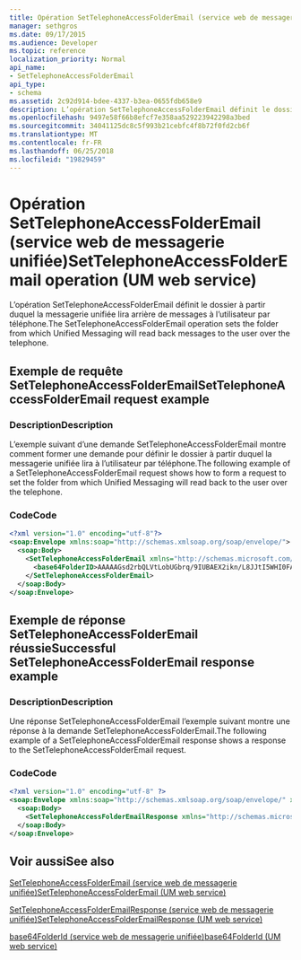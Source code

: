```yaml
---
title: Opération SetTelephoneAccessFolderEmail (service web de messagerie unifiée)
manager: sethgros
ms.date: 09/17/2015
ms.audience: Developer
ms.topic: reference
localization_priority: Normal
api_name:
- SetTelephoneAccessFolderEmail
api_type:
- schema
ms.assetid: 2c92d914-bdee-4337-b3ea-0655fdb658e9
description: L’opération SetTelephoneAccessFolderEmail définit le dossier à partir duquel la messagerie unifiée lira arrière de messages à l’utilisateur par téléphone.
ms.openlocfilehash: 9497e58f66b8efcf7e358aa529223942298a3bed
ms.sourcegitcommit: 34041125dc8c5f993b21cebfc4f8b72f0fd2cb6f
ms.translationtype: MT
ms.contentlocale: fr-FR
ms.lasthandoff: 06/25/2018
ms.locfileid: "19829459"
---
```

# <a name="settelephoneaccessfolderemail-operation-um-web-service"></a><span data-ttu-id="a61eb-103">Opération SetTelephoneAccessFolderEmail (service web de messagerie unifiée)</span><span class="sxs-lookup"><span data-stu-id="a61eb-103">SetTelephoneAccessFolderEmail operation (UM web service)</span></span>

<span data-ttu-id="a61eb-104">L’opération SetTelephoneAccessFolderEmail définit le dossier à partir duquel la messagerie unifiée lira arrière de messages à l’utilisateur par téléphone.</span><span class="sxs-lookup"><span data-stu-id="a61eb-104">The SetTelephoneAccessFolderEmail operation sets the folder from which Unified Messaging will read back messages to the user over the telephone.</span></span>
  
## <a name="settelephoneaccessfolderemail-request-example"></a><span data-ttu-id="a61eb-105">Exemple de requête SetTelephoneAccessFolderEmail</span><span class="sxs-lookup"><span data-stu-id="a61eb-105">SetTelephoneAccessFolderEmail request example</span></span>

### <a name="description"></a><span data-ttu-id="a61eb-106">Description</span><span class="sxs-lookup"><span data-stu-id="a61eb-106">Description</span></span>

<span data-ttu-id="a61eb-107">L’exemple suivant d’une demande SetTelephoneAccessFolderEmail montre comment former une demande pour définir le dossier à partir duquel la messagerie unifiée lira à l’utilisateur par téléphone.</span><span class="sxs-lookup"><span data-stu-id="a61eb-107">The following example of a SetTelephoneAccessFolderEmail request shows how to form a request to set the folder from which Unified Messaging will read back to the user over the telephone.</span></span>
  
### <a name="code"></a><span data-ttu-id="a61eb-108">Code</span><span class="sxs-lookup"><span data-stu-id="a61eb-108">Code</span></span>

```XML
<?xml version="1.0" encoding="utf-8"?>
<soap:Envelope xmlns:soap="http://schemas.xmlsoap.org/soap/envelope/">
  <soap:Body>
    <SetTelephoneAccessFolderEmail xmlns="http://schemas.microsoft.com/exchange/services/2006/messages">
      <base64FolderID>AAAAAGsd2rbQLVtLobUGbrq/9IUBAEX2ikn/L8JJtI5WHI0FAW8AAAFXHhsAAA==</base64FolderID>
    </SetTelephoneAccessFolderEmail>
  </soap:Body>
</soap:Envelope>
```

## <a name="successful-settelephoneaccessfolderemail-response-example"></a><span data-ttu-id="a61eb-109">Exemple de réponse SetTelephoneAccessFolderEmail réussie</span><span class="sxs-lookup"><span data-stu-id="a61eb-109">Successful SetTelephoneAccessFolderEmail response example</span></span>

### <a name="description"></a><span data-ttu-id="a61eb-110">Description</span><span class="sxs-lookup"><span data-stu-id="a61eb-110">Description</span></span>

<span data-ttu-id="a61eb-111">Une réponse SetTelephoneAccessFolderEmail l’exemple suivant montre une réponse à la demande SetTelephoneAccessFolderEmail.</span><span class="sxs-lookup"><span data-stu-id="a61eb-111">The following example of a SetTelephoneAccessFolderEmail response shows a response to the SetTelephoneAccessFolderEmail request.</span></span>
  
### <a name="code"></a><span data-ttu-id="a61eb-112">Code</span><span class="sxs-lookup"><span data-stu-id="a61eb-112">Code</span></span>

```XML
<?xml version="1.0" encoding="utf-8" ?> 
<soap:Envelope xmlns:soap="http://schemas.xmlsoap.org/soap/envelope/" xmlns:xsi="http://www.w3.org/2001/XMLSchema-instance" xmlns:xsd="http://www.w3.org/2001/XMLSchema">
  <soap:Body>
    <SetTelephoneAccessFolderEmailResponse xmlns="http://schemas.microsoft.com/exchange/services/2006/messages" /> 
  </soap:Body>
</soap:Envelope>
```

## <a name="see-also"></a><span data-ttu-id="a61eb-113">Voir aussi</span><span class="sxs-lookup"><span data-stu-id="a61eb-113">See also</span></span>



[<span data-ttu-id="a61eb-114">SetTelephoneAccessFolderEmail (service web de messagerie unifiée)</span><span class="sxs-lookup"><span data-stu-id="a61eb-114">SetTelephoneAccessFolderEmail (UM web service)</span></span>](settelephoneaccessfolderemail-um-web-service.md)
  
[<span data-ttu-id="a61eb-115">SetTelephoneAccessFolderEmailResponse (service web de messagerie unifiée)</span><span class="sxs-lookup"><span data-stu-id="a61eb-115">SetTelephoneAccessFolderEmailResponse (UM web service)</span></span>](settelephoneaccessfolderemailresponse-um-web-service.md)
  
[<span data-ttu-id="a61eb-116">base64FolderId (service web de messagerie unifiée)</span><span class="sxs-lookup"><span data-stu-id="a61eb-116">base64FolderId (UM web service)</span></span>](base64folderid-um-web-service.md)

